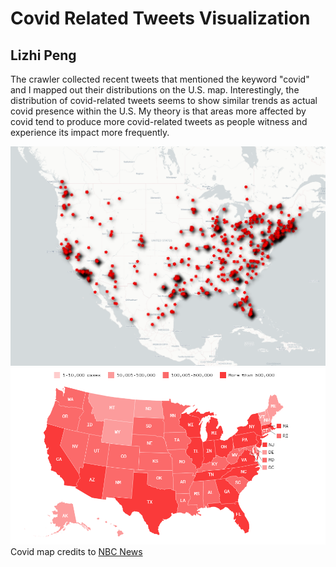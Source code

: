 # Covid Related Tweets Visualization
## Lizhi Peng

The crawler collected recent tweets that mentioned the keyword "covid" and I mapped out their distributions on the U.S. map. Interestingly, the distribution of covid-related tweets seems to show similar trends as actual covid presence within the U.S. My theory is that areas more affected by covid tend to produce more covid-related tweets as people witness and experience its impact more frequently.

![map](img/map.png)
![nbc map](img/nbc.png)
Covid map credits to [NBC News](https://www.nbcnews.com/health/health-news/coronavirus-u-s-map-where-virus-has-been-confirmed-across-n1124546)
